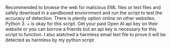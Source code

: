 Recommended to browse the web for malicious EML files or text files and safely download in a sandboxed enviornment and run the script to test the accuracy of detection.
There is plently option online on other websites.
Python 3. + is okay for this script.
Get your paid Open AI api key on their website or you can borrow a friends but an api key is necessary for this script to function.
I also atatched a harmless email text file to prove it will be detected as harmless by my python script

